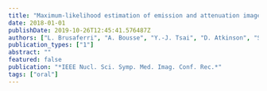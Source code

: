 ```yaml
---
title: "Maximum-likelihood estimation of emission and attenuation images in 3D PET from multiple energy window measurements"
date: 2018-01-01
publishDate: 2019-10-26T12:45:41.576487Z
authors: ["L. Brusaferri", "A. Bousse", "Y.-J. Tsai", "D. Atkinson", "S. Ourselin", "B. F. Hutton", "S. Arridge", "K. Thielemans"]
publication_types: ["1"]
abstract: ""
featured: false
publication: "*IEEE Nucl. Sci. Symp. Med. Imag. Conf. Rec.*"
tags: ["oral"]
---
```


